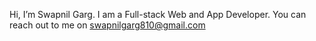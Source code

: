 Hi, I’m Swapnil Garg. 
I am a Full-stack Web and App Developer.
You can reach out to me on swapnilgarg810@gmail.com


